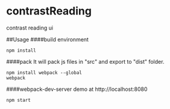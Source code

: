# contrastReading 
contrast reading ui 

##Usage
####build environment
```
npm install
```


####pack
It will pack js files in "src" and export to "dist" folder.
```
npm install webpack --global
webpack
```


####webpack-dev-server
demo at http://localhost:8080
```
npm start
```
